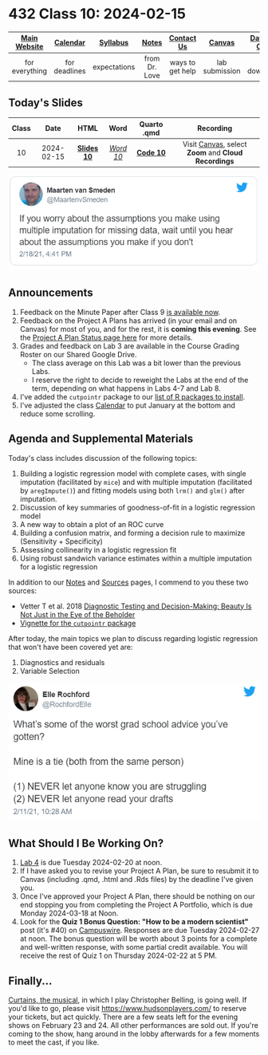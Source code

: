 # 432 Class 10: 2024-02-15

[Main Website](https://thomaselove.github.io/432-2024/) | [Calendar](https://thomaselove.github.io/432-2024/calendar.html) | [Syllabus](https://thomaselove.github.io/432-syllabus-2024/) | [Notes](https://thomaselove.github.io/432-notes/) | [Contact Us](https://thomaselove.github.io/432-2024/contact.html) | [Canvas](https://canvas.case.edu) | [Data and Code](https://github.com/THOMASELOVE/432-data) | [Sources](https://github.com/THOMASELOVE/432-classes-2024/tree/main/sources)
:-----------: | :--------------: | :----------: | :---------: | :-------------: | :-----------: | :------------: |:------:
for everything | for deadlines | expectations | from Dr. Love | ways to get help | lab submission | for downloads | to read

## Today's Slides

Class | Date | HTML | Word | Quarto .qmd | Recording
:---: | :--------: | :------: | :------: | :------: | :-------------:
10 | 2024-02-15 | **[Slides 10](https://thomaselove.github.io/432-slides-2024/slides10.html)** | *[Word 10](https://thomaselove.github.io/432-slides-2024/slides10w.docx)* | **[Code 10](https://github.com/THOMASELOVE/432-slides-2024/blob/main/slides10.qmd)** | Visit [Canvas](https://canvas.case.edu/), select **Zoom** and **Cloud Recordings**

![](figures/maarten_tw.png)

## Announcements

1. Feedback on the Minute Paper after Class 9 [is available now](https://bit.ly/432-2024-min-09-feedback).
2. Feedback on the Project A Plans has arrived (in your email and on Canvas) for most of you, and for the rest, it is **coming this evening**. See the [Project A Plan Status page here](https://github.com/THOMASELOVE/432-classes-2024/blob/main/projectA/plans.md) for more details.
3. Grades and feedback on Lab 3 are available in the Course Grading Roster on our Shared Google Drive.
    - The class average on this Lab was a bit lower than the previous Labs.
    - I reserve the right to decide to reweight the Labs at the end of the term, depending on what happens in Labs 4-7 and Lab 8.
4. I've added the `cutpointr` package to our [list of R packages to install](https://thomaselove.github.io/432-2024/software.html#r-packages-to-install).
5. I've adjusted the class [Calendar](https://thomaselove.github.io/432-2024/calendar.html) to put January at the bottom and reduce some scrolling.

## Agenda and Supplemental Materials

Today's class includes discussion of the following topics:

1. Building a logistic regression model with complete cases, with single imputation (facilitated by `mice`) and with multiple imputation (facilitated by `aregImpute()`) and fitting models using both `lrm()` and `glm()` after imputation.
2. Discussion of key summaries of goodness-of-fit in a logistic regression model
3. A new way to obtain a plot of an ROC curve
4. Building a confusion matrix, and forming a decision rule to maximize (Sensitivity + Specificity)
5. Assessing collinearity in a logistic regression fit
6. Using robust sandwich variance estimates within a multiple imputation for a logistic regression

In addition to our [Notes](https://thomaselove.github.io/432-notes/) and [Sources](https://github.com/THOMASELOVE/432-classes-2024/tree/main/sources) pages, I commend to you these two sources:

- Vetter T et al. 2018 [Diagnostic Testing and Decision-Making: Beauty Is Not Just in the Eye of the Beholder](https://www.ncbi.nlm.nih.gov/pmc/articles/PMC6135476/)
- [Vignette for the `cutpointr` package](https://cran.r-project.org/web/packages/cutpointr/vignettes/cutpointr.html)

After today, the main topics we plan to discuss regarding logistic regression that won't have been covered yet are:

1. Diagnostics and residuals
2. Variable Selection

![](figures/rochford_tw.png)

## What Should I Be Working On?

1. [Lab 4](https://thomaselove.github.io/432-2024/lab4.html) is due Tuesday 2024-02-20 at noon.
2. If I have asked you to revise your Project A Plan, be sure to resubmit it to Canvas (including .qmd, .html and .Rds files) by the deadline I've given you.
3. Once I've approved your Project A Plan, there should be nothing on our end stopping you from completing the Project A Portfolio, which is due Monday 2024-03-18 at Noon.
4. Look for the **Quiz 1 Bonus Question: "How to be a modern scientist"** post (it's #40) on  [Campuswire](https://campuswire.com/). Responses are due Tuesday 2024-02-27 at noon. The bonus question will be worth about 3 points for a complete and well-written response, with some partial credit available. You will receive the rest of Quiz 1 on Thursday 2024-02-22 at 5 PM.

## Finally...

[Curtains, the musical](https://www.hudsonplayers.com/now-playing), in which I play Christopher Belling, is going well. If you'd like to go, please visit <https://www.hudsonplayers.com/> to reserve your tickets, but act quickly. There are a few seats left for the evening shows on February 23 and 24. All other performances are sold out. If you're coming to the show, hang around in the lobby afterwards for a few moments to meet the cast, if you like.



